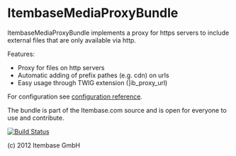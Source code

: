ItembaseMediaProxyBundle
==================

ItembaseMediaProxyBundle implements a proxy for https servers to include external files that are only available via http.

Features:

- Proxy for files on http servers
- Automatic adding of prefix pathes (e.g. cdn) on urls
- Easy usage through TWIG extension (|ib_proxy_url)

For configuration see [configuration reference](https://github.com/ItemBaseGmbH/ItembaseMediaProxyBundle/blob/master/Itembase/Bundle/MediaProxyBundle/Resources/doc/configuration_reference.md).

The bundle is part of the Itembase.com source and is open for everyone to use and contribute.

[![Build Status](https://travis-ci.org/ItemBaseGmbH/ItembaseMediaProxyBundle.png)](https://travis-ci.org/ItemBaseGmbH/ItembaseMediaProxyBundle)

(c) 2012 Itembase GmbH